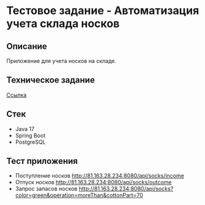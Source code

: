# Тестовое задание - Автоматизация учета склада носков

## Описание
Приложение для учета носков на складе.

## Техническое задание
[Ссылка](https://github.com/11th/socks-store/wiki/%D0%A2%D0%B5%D1%85%D0%BD%D0%B8%D1%87%D0%B5%D1%81%D0%BA%D0%BE%D0%B5-%D0%B7%D0%B0%D0%B4%D0%B0%D0%BD%D0%B8%D0%B5)

## Стек
- Java 17
- Spring Boot
- PostgreSQL

## Тест приложения
- Поступление носков
http://81.163.28.234:8080/api/socks/income
- Отпуск носков
http://81.163.28.234:8080/api/socks/outcome
- Запрос запасов носков
http://81.163.28.234:8080/api/socks?color=green&operation=moreThan&cottonPart=70
